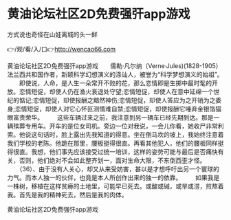 # 黄油论坛社区2D免费强㢨app游戏
方式说也奇怪在山娃离城的头一鲜

👉/观/看/入/口👉http://wencao66.com

黄油论坛社区2D免费强㢨app游戏　　儒勒·凡尔纳（Verne·Jules)(1828-1905）法兰西共和国作者，新颖科学幻想演义的涤讪人，被誉为“科学梦想演义的始祖”。
　　即使说，人命，是人生一朵常开不败的花，那么恋情即是生掷中最时髦的开放。恋情短促，却使人仍在渔火衰退处守望;恋情短促，却使人在意中延绵一个世纪的惦记;恋情短促，却使报酬之黯然神伤;恋情短促，却使人答应为之开销为之委身;恋情短促，却使人对它心怀叵测情难自禁;恋情短促，却使报酬它唾弃金银箔猫眼富贵荣华。
　　这些车辆过来之前，我注意到另一辆车已经先期到达。那是一辆殡葬专用车。开车的是位女司机。旁边一位对我说，一会儿你看，她收尸非常利索。他说这句话时，脸上露出先我知道的得意。坐在倒马坎的坡上，我始终注意着我们学校的老陈。他跪在那里，腰板挺得很直。再看其他犯人，他们的腰板同样挺得很直。我想，他们事先应该接受过统一培训，这样的姿势可能与最后是否痛快有关，否则，他们绝对不会如此整齐划一，面对生命大限，不东倒西歪才怪。
　　（36）、由于没有人关心，却又从来受妨害，甚以是才想呼吁出另一个寰球的力气。而本人独一的伙伴，也竟是本人所创作出来的独一的依靠。
　　如果我是一株树，移植在这样贫瘠的土地里，可能早已死去。或酸或碱，或旱或涝，煎熬着我。首先是我的精神死去，然后是我的肉体。

黄油论坛社区2D免费强㢨app游戏
